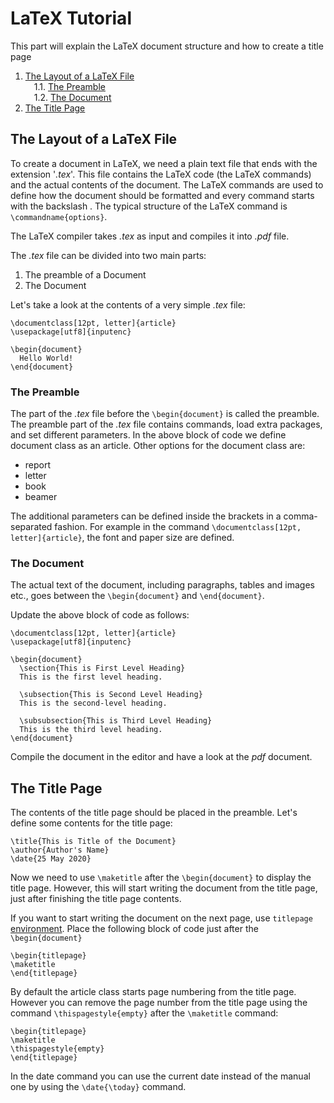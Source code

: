 # LaTeX Tutorial

This part will explain the LaTeX document structure and how to create a title page

<!-- MDTOC maxdepth:6 firsth1:0 numbering:1 flatten:0 bullets:0 updateOnSave:1 -->

1. [The Layout of a LaTeX File](#the-layout-of-a-latex-file)   
&emsp;1.1. [The Preamble](#the-preamble)   
&emsp;1.2. [The Document](#the-document)   
2. [The Title Page](#the-title-page)   

<!-- /MDTOC -->

## The Layout of a LaTeX File

To create a document in LaTeX, we need a plain text file that ends with the extension '_.tex_'. This file contains the LaTeX code (the LaTeX commands) and the actual contents of the document. The LaTeX commands are used to define how the document should be formatted and every command starts with the backslash \. The typical structure of the LaTeX command is `\commandname{options}`.

The LaTeX compiler takes _.tex_ as input and compiles it into _.pdf_ file.

The _.tex_ file can be divided into two main parts:

1. The preamble of a Document
2. The Document

Let's take a look at the contents of a very simple _.tex_ file:

```
\documentclass[12pt, letter]{article}
\usepackage[utf8]{inputenc}

\begin{document}
  Hello World!
\end{document}
```

### The Preamble

The part of the _.tex_ file before the `\begin{document}` is called the preamble. The preamble part of the _.tex_ file contains commands, load extra packages, and set different parameters. In the above block of code we define document class as an article. Other options for the document class are:

* report
* letter
* book
* beamer

The additional parameters can be defined inside the brackets in a comma-separated fashion. For example in the command `\documentclass[12pt, letter]{article}`, the font and paper size are defined.

### The Document

The actual text of the document, including paragraphs, tables and images etc., goes between the `\begin{document}` and `\end{document}`.

Update the above block of code as follows:

```
\documentclass[12pt, letter]{article}
\usepackage[utf8]{inputenc}

\begin{document}
  \section{This is First Level Heading}
  This is the first level heading.

  \subsection{This is Second Level Heading}
  This is the second-level heading.

  \subsubsection{This is Third Level Heading}
  This is the third level heading.
\end{document}
```

Compile the document in the editor and have a look at the _pdf_ document.

## The Title Page

The contents of the title page should be placed in the preamble. Let's define some contents for the title page:

```
\title{This is Title of the Document}
\author{Author's Name}
\date{25 May 2020}
```

Now we need to use `\maketitle` after the `\begin{document}` to display the title page. However, this will start writing the document from the title page, just after finishing the title page contents.

If you want to start writing the document on the next page, use `titlepage` [environment](https://texfaq.org/FAQ-whatenv). Place the following block of code just after the `\begin{document}`

```
\begin{titlepage}
\maketitle
\end{titlepage}
```

By default the article class starts page numbering from the title page. However you can remove the page number from the title page using the command `\thispagestyle{empty}` after the `\maketitle` command:

```
\begin{titlepage}
\maketitle
\thispagestyle{empty}
\end{titlepage}
```

In the date command you can use the current date instead of the manual one by using the `\date{\today}` command.

